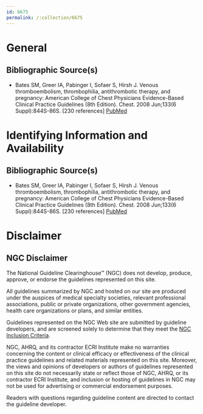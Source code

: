 ```yaml
---
id: 6675
permalink: /:collection/6675
---
```


# General

## Bibliographic Source(s)

- Bates SM, Greer IA, Pabinger I, Sofaer S, Hirsh J. Venous thromboembolism, thrombophilia, antithrombotic therapy, and pregnancy: American College of Chest Physicians Evidence-Based Clinical Practice Guidelines (8th Edition). Chest. 2008 Jun;133(6 Suppl):844S-86S. [230 references] [ PubMed ](http://www.ncbi.nlm.nih.gov/entrez/query.fcgi?cmd=Retrieve&db=pubmed&dopt=Abstract&list_uids=18574280)

# Identifying Information and Availability

## Bibliographic Source(s)

- Bates SM, Greer IA, Pabinger I, Sofaer S, Hirsh J. Venous thromboembolism, thrombophilia, antithrombotic therapy, and pregnancy: American College of Chest Physicians Evidence-Based Clinical Practice Guidelines (8th Edition). Chest. 2008 Jun;133(6 Suppl):844S-86S. [230 references] [ PubMed ](http://www.ncbi.nlm.nih.gov/entrez/query.fcgi?cmd=Retrieve&db=pubmed&dopt=Abstract&list_uids=18574280)

# Disclaimer

## NGC Disclaimer

The National Guideline Clearinghouse™ (NGC) does not develop, produce, approve, or endorse the guidelines represented on this site.

All guidelines summarized by NGC and hosted on our site are produced under the auspices of medical specialty societies, relevant professional associations, public or private organizations, other government agencies, health care organizations or plans, and similar entities.

Guidelines represented on the NGC Web site are submitted by guideline developers, and are screened solely to determine that they meet the [NGC Inclusion Criteria](/help-and-about/summaries/inclusion-criteria).

NGC, AHRQ, and its contractor ECRI Institute make no warranties concerning the content or clinical efficacy or effectiveness of the clinical practice guidelines and related materials represented on this site. Moreover, the views and opinions of developers or authors of guidelines represented on this site do not necessarily state or reflect those of NGC, AHRQ, or its contractor ECRI Institute, and inclusion or hosting of guidelines in NGC may not be used for advertising or commercial endorsement purposes.

Readers with questions regarding guideline content are directed to contact the guideline developer.

